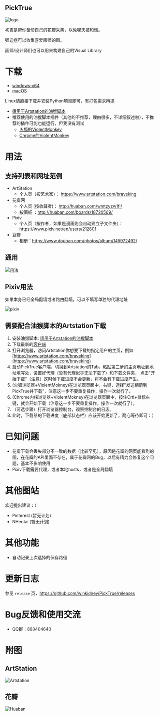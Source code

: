 PickTrue
------------

![logo](src/files/icon.png)

初衷是帮你备份自己的花瓣采集，以免哪天被和谐。

强迫症可以收集喜爱画师的图。

画师/设计师们也可以用来构建自己的Visual Library


# 下载

+ [windows-x64](https://github.com/winkidney/PickTrue/releases)
+ [macOS](https://github.com/winkidney/PickTrue/releases)

Linux请直接下载并安装Python项目即可，有打包需求再提

+ [适用于Artstation的油猴脚本](https://greasyfork.org/zh-CN/scripts/390597-picktruebrowser)
+ 推荐使用的油猴脚本插件（其他的不推荐，理由很多，不详细叙述啦），不推荐的插件可能也能运行，但我没有测试
  + [火狐的ViolentMonkey](https://addons.mozilla.org/en-US/firefox/addon/violentmonkey/?src=search)
  + [Chrome的ViolentMonkey](https://chrome.google.com/webstore/detail/violentmonkey/jinjaccalgkegednnccohejagnlnfdag)

# 用法

## 支持列表和网址范例

+ ArtStation
  + 个人页（按艺术家）： https://www.artstation.com/braveking
+ 花瓣网
  + 个人页 (按收藏者)： http://huaban.com/wmtzyzw1fl/
  + 按画板 ：http://huaban.com/boards/18720569/ 
+ Pixiv
  + 个人页（按作者，如果是漫画则会自动建立子文件夹）： https://www.pixiv.net/en/users/212801
+ 豆瓣
  + 相册：https://www.douban.com/photos/album/145972492/

## 通用

![用法](res/usage.gif)

## Pixiv用法

如果本身已经全局翻墙或者路由翻墙，可以不填写单独的代理地址

![pixiv](res/pixiv.jpg)


## 需要配合油猴脚本的Artstation下载

1. 安装油猴脚本: [适用于Artstation的油猴脚本](https://greasyfork.org/zh-CN/scripts/390597-picktruebrowser)
2. 下载最新的[客户端](https://github.com/winkidney/PickTrue/releases)
3. 打开浏览器，访问Artstation你想要下载的指定用户的主页，例如 [https://www.artstation.com/braveking](https://www.artstation.com/braveking)
4. 启动PickTrue客户端，切换到Artstation的Tab，粘贴第三步的主页地址到地址填写处，设置好代理（没有代理似乎无法下载了）和下载文件夹，
   点击"开始下载"（注意）这时候下载进度不会更新，将不会有下载进度产生。
5. (火狐浏览器+ViolentMokney)在浏览器页面中，右键，选择"发送相册到PickTrue并下载"，注意这一步不要重复操作，操作一次就行了。
5. (Chrome内核浏览器+ViolentMokney)在浏览器页面中，按住Crtl+鼠标右键，就会开始下载（注意这一步不要重复操作，操作一次就行了）。
6. （可选步骤）打开浏览器控制台，观察控制台的日志。
7. 此时，下载器的下载进度（底部状态栏）应该开始更新了，耐心等待即可：）

# 已知问题

+ 花瓣下载会丢失部分不一致的数据（比较罕见），原因是花瓣的网页能看到的图，在花瓣的API里面不存在，属于花瓣网的Bug，以后有精力会修复这个问题，基本不影响使用
+ Pixiv下载需要代理，或者本地hosts，或者是全局翻墙

# 其他图站

欢迎提出建议：）

+ Pinterest (暂无计划)
+ NHentai (暂无计划)

# 其他功能

+ 自动记录上次选择的保存路径

# 更新日志

参见 `release` 页，https://github.com/winkidney/PickTrue/releases

# Bug反馈和使用交流

+ QQ群：863404640

# 附图

## ArtStation
![Artstation](res/artstation-downloaded.jpg)

## 花瓣
![Huaban](res/huaban-downloaded.jpg)
